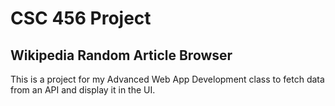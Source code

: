 # CSC 456 Project
## Wikipedia Random Article Browser
This is a project for my Advanced Web App Development class to fetch data from an API and display it in the UI.